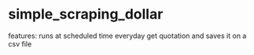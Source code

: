 # simple_scraping_dollar

features:
runs at scheduled time everyday
get quotation and saves it on a csv file

